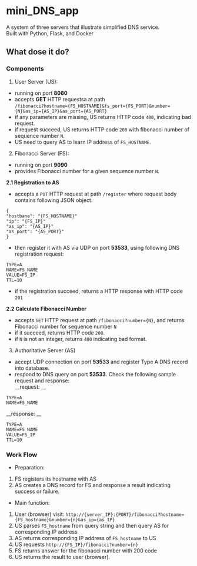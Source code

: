 # mini_DNS_app
A system of three servers that illustrate simplified DNS service.  
Built with Python, Flask, and Docker  

## What dose it do?
### Components
1. User Server (US):
- running on port __8080__
- accepts __GET__ HTTP requestsa at path  
  `/fibonacci?hostname={FS_HOSTNAME}&fs_port={FS_PORT}&number={N}&as_ip={AS_IP}&as_port={AS_PORT}`
- if any parameters are missing, US returns HTTP code `400`, indicating bad request.  
- if request succeed, US returns HTTP code `200` with fibonacci number of sequence number `N`.  
- US need to query AS to learn IP address of `FS_HOSTNAME`.  

2. Fibonacci Server (FS):
- running on port __9090__
- provides Fibonacci number for a given sequence number `N`.

__2.1 Registration to AS__  
- accepts a `PUT` HTTP request at path `/register` where request body contains following JSON object.
```
{
"hostbane": "{FS_HOSTNAME}"
"ip": "{FS_IP}"
"as_ip": "{AS_IP}"
"as_port": "{AS_PORT}"
}
```
- then register it with AS via UDP on port __53533__, using following DNS registration request:  
```
TYPE=A
NAME=FS_NAME
VALUE=FS_IP
TTL=10
```
- if the registration succeed, returns a HTTP response with HTTP code `201`

__2.2 Calculate Fibonacci Number__  
- accepts `GET` HTTP request at path `/fibonacci?number={N}`, and returns Fibonacci number for sequence number `N`
- if it succeed, returns HTTP code `200`.
- if `N` is not an integer, returns `400` indicating bad format.

3. Authoritative Server (AS)
- accept UDP connection on port __53533__ and register Type A DNS record into database.
- respond to DNS query on port __53533__. Check the following sample request and response:  
__request: __  
```
TYPE=A
NAME=FS_NAME
```
__response: __  
```
TYPE=A
NAME=FS_NAME
VALUE=FS_IP
TTL=10
```

### Work Flow
- Preparation:
1. FS registers its hostname with AS
2. AS creates a DNS record for FS and response a result indicating success or failure.

- Main function:
1. User (browser) visit: `http://{server_IP}:{PORT}/fibonacci?hostname={FS_hostname}&number={n}&as_ip={as_IP}`
2. US parses `FS_hostname` from query string and then query AS for corresponding IP address
3. AS returns corresponding IP address of `FS_hostname` to US
4. US requests `http://{FS_IP}/fibonacci?number={n}`
5. FS returns answer for the fibonacci number with 200 code
6. US returns the result to user (browser).

